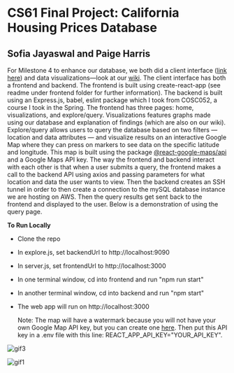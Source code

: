# CS61 Final Project: California Housing Prices Database
## Sofia Jayaswal and Paige Harris

For Milestone 4 to enhance our database, we both did a client interface ([link here](https://cs61-final-frontend.onrender.com/)) and data visualizations—look at our [wiki](https://github.com/sofiapjayaswal/cs61_final/wiki).
The client interface has both a frontend and backend. The frontend is built using create-react-app (see readme under frontend folder for further information). The backend is built using 
an Express.js, babel, eslint package which I took from COSC052, a course I took in the Spring. The frontend has three pages: home, visualizations, and explore/query. Visualizations features graphs 
made using our database and explanation of findings (which are also on our wiki). Explore/query allows users to query the database based on two filters — location and data attributes — and visualize
results on an interactive Google Map where they can press on markers to see data on the specific latitude and longitude. This map is built using the package [@react-google-maps/api](https://www.google.com/search?q=%40react-google-maps%2Fapi&rlz=1C5CHFA_enUS988US988&oq=%40react-google-maps%2Fapi&aqs=chrome.0.69i59l3j69i60l2j69i58j69i65l2.221j0j7&sourceid=chrome&ie=UTF-8) and 
a Google Maps API key. The way the frontend and backend interact with each other is that when a user submits a query, the frontend makes a call to the backend API using axios and passing parameters
for what location and data the user wants to view. Then the backend creates an SSH tunnel in order to then create a connection to the mySQL database instance we are hosting on AWS. Then the query results get sent back
to the frontend and displayed to the user. Below is a demonstration of using the query page. 

**To Run Locally**
* Clone the repo
* In explore.js, set backendUrl to http://localhost:9090
* In server.js, set frontendUrl to http://localhost:3000
* In one terminal window, cd into frontend and run "npm run start"
* In another terminal window, cd into backend and run "npm start"
* The web app will run on http://localhost:3000

  Note: The map will have a watermark because you will not have your own Google Map API key, but you can create one [here](https://developers.google.com/maps). Then put this API key in a .env file with this line: REACT_APP_API_KEY="YOUR_API_KEY".
  
![gif3](https://github.com/sofiapjayaswal/cs61_final/assets/113393291/421e0399-cf5d-4435-b5ac-a2772e7fcfb9) 

![gif1](https://github.com/sofiapjayaswal/cs61_final/assets/113393291/c4441d1c-39af-4d3b-b0b1-5cfbc980ea91)



